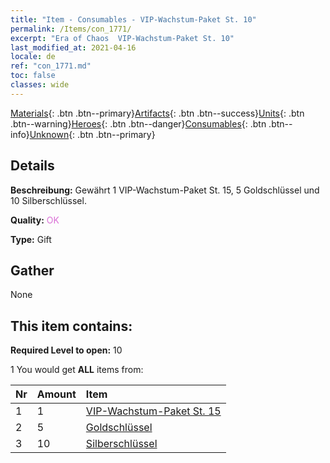 ```yaml
---
title: "Item - Consumables - VIP-Wachstum-Paket St. 10"
permalink: /Items/con_1771/
excerpt: "Era of Chaos  VIP-Wachstum-Paket St. 10"
last_modified_at: 2021-04-16
locale: de
ref: "con_1771.md"
toc: false
classes: wide
---
```

 [Materials](/de/Items/){: .btn .btn--primary}[Artifacts](/de/Items/Artifacts/){: .btn .btn--success}[Units](/de/Items/Units/){: .btn .btn--warning}[Heroes](/de/Items/Heroes/){: .btn .btn--danger}[Consumables](/de/Items/Consumables/){: .btn .btn--info}[Unknown](/de/Items/Unknown/){: .btn .btn--primary}

## Details
 **Beschreibung:** Gewährt 1 VIP-Wachstum-Paket St. 15, 5 Goldschlüssel und 10 Silberschlüssel.

 **Quality:** <span style="color: #DA70D6">OK</span>

 **Type:** Gift

## Gather

  None

## This item contains:

 **Required Level to open:** 10

 1 You would get **ALL** items  from:

  | Nr | Amount |     Item    |
  |:---|:-------|:------------|
  | 1 | 1 | [VIP-Wachstum-Paket St. 15](/de/Items/con_1772/) |  | 
  | 2 | 5 | [Goldschlüssel](/de/Items/con_783/) |  | 
  | 3 | 10 | [Silberschlüssel](/de/Items/con_693/) |  | 
